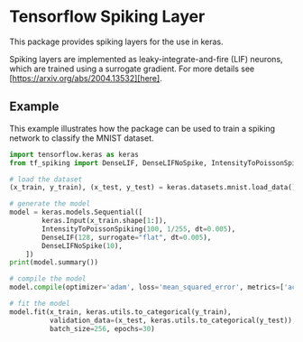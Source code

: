 # Tensorflow Spiking Layer

This package provides spiking layers for the use in keras.

Spiking layers are implemented as leaky-integrate-and-fire (LIF) neurons, which are trained using a surrogate gradient.
For more details see [https://arxiv.org/abs/2004.13532][here].

[here]: https://arxiv.org/abs/2004.13532

## Example

This example illustrates how the package can be used to train a spiking network to classify the 
MNIST dataset.

```python
import tensorflow.keras as keras
from tf_spiking import DenseLIF, DenseLIFNoSpike, IntensityToPoissonSpiking

# load the dataset
(x_train, y_train), (x_test, y_test) = keras.datasets.mnist.load_data()

# generate the model
model = keras.models.Sequential([
        keras.Input(x_train.shape[1:]),
        IntensityToPoissonSpiking(100, 1/255, dt=0.005),
        DenseLIF(128, surrogate="flat", dt=0.005),
        DenseLIFNoSpike(10),
    ])
print(model.summary())

# compile the model
model.compile(optimizer='adam', loss='mean_squared_error', metrics=['accuracy'])

# fit the model
model.fit(x_train, keras.utils.to_categorical(y_train), 
          validation_data=(x_test, keras.utils.to_categorical(y_test)), 
          batch_size=256, epochs=30)
```